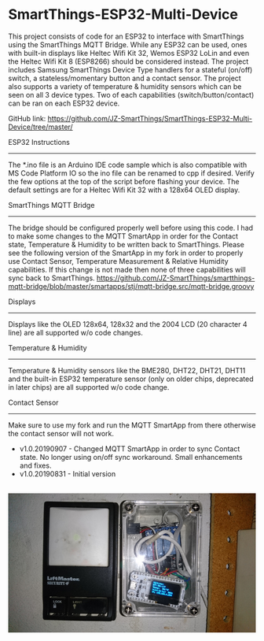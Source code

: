 # SmartThings-ESP32-Multi-Device

This project consists of code for an ESP32 to interface with SmartThings using the SmartThings MQTT Bridge. While any ESP32 can be used, ones with built-in displays like Heltec Wifi Kit 32, Wemos ESP32 LoLin and even the Heltec Wifi Kit 8 (ESP8266) should be considered instead. The project includes Samsung SmartThings Device Type handlers for a stateful (on/off) switch, a stateless/momentary button and a contact sensor. The project also supports a variety of temperature & humidity sensors which can be seen on all 3 device types. Two of each capabilities (switch/button/contact) can be ran on each ESP32 device.

GitHub link: https://github.com/JZ-SmartThings/SmartThings-ESP32-Multi-Device/tree/master/

ESP32 Instructions
__________________

The *.ino file is an Arduino IDE code sample which is also compatible with MS Code Platform IO so the ino file can be renamed to cpp if desired. Verify the few options at the top of the script before flashing your device. The default settings are for a Heltec Wifi Kit 32 with a 128x64 OLED display.

SmartThings MQTT Bridge
_______________________

The bridge should be configured properly well before using this code. I had to make some changes to the MQTT SmartApp in order for the Contact state, Temperature & Humidity to be written back to SmartThings. Please see the following version of the SmartApp in my fork in order to properly use Contact Sensor, Temperature Measurement & Relative Humidity capabilities. If this change is not made then none of three capabilities will sync back to SmartThings.
https://github.com/JZ-SmartThings/smartthings-mqtt-bridge/blob/master/smartapps/stj/mqtt-bridge.src/mqtt-bridge.groovy

Displays
________

Displays like the OLED 128x64, 128x32 and the 2004 LCD (20 character 4 line) are all supported w/o code changes.

Temperature & Humidity
______________________

Temperature & Humidity sensors like the BME280, DHT22, DHT21, DHT11 and the built-in ESP32 temperature sensor (only on older chips, deprecated in later chips) are all supported w/o code change.

Contact Sensor
______________

Make sure to use my fork and run the MQTT SmartApp from there otherwise the contact sensor will not work.

* v1.0.20190907 - Changed MQTT SmartApp in order to sync Contact state. No longer using on/off sync workaround. Small enhancements and fixes.
* v1.0.20190831 - Initial version
</br>
<img src="https://raw.githubusercontent.com/JZ-SmartThings/SmartThings-ESP32-Multi-Device/master/_PICTURE.jpg">